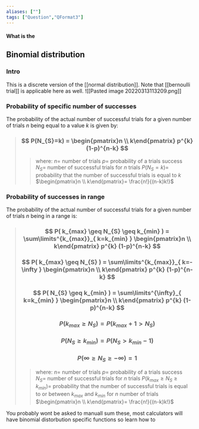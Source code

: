 ```yaml
---
aliases: [""]
tags: ["Question","QFormat3"]
---
```


#### What is the
## Binomial distribution
### Intro
This is a discrete version of the [[normal distribution]]. Note that [[bernoulli trial]] is applicable here as well.
![[Pasted image 20220313113209.png]]

### Probability of specific number of successes

The probability of the actual number of successful trials for a given number of trials $n$ being equal to a value $k$ is given by:

> ### $$ P(N_{S}=k) = \begin{pmatrix}n  \\  k\end{pmatrix} p^{k} (1-p)^{n-k} $$ 
>> where:
>> $n=$ number of trials
>> $p=$ probability of a trials success
>> $N_{S}=$ number of successful trials for $n$ trials
>> $P(N_{S}=k)=$ probability that the number of successful trials is equal to $k$
>> $\begin{pmatrix}n  \\  k\end{pmatrix}= \frac{n!}{(n-k)k!}$

### Probability of successes in range

The probability of the actual number of successful trials for a given number of trials $n$ being in a range is:

> ### $$ P( k_{max} \geq N_{S} \geq k_{min} ) = \sum\limits^{k_{max}}_{ k=k_{min} } \begin{pmatrix}n  \\  k\end{pmatrix} p^{k} (1-p)^{n-k} $$ 
> ### $$ P( k_{max} \geq N_{S} ) = \sum\limits^{k_{max}}_{ k=-\infty } \begin{pmatrix}n  \\  k\end{pmatrix} p^{k} (1-p)^{n-k} $$ 
> ### $$ P( N_{S} \geq k_{min} ) = \sum\limits^{\infty}_{ k=k_{min} } \begin{pmatrix}n  \\  k\end{pmatrix} p^{k} (1-p)^{n-k} $$ 
> ### $$ P( k_{max} \geq N_{S} ) = P( k_{max}+1 > N_{S} ) $$
> ### $$ P( N_{S} \geq k_{min} ) = P( N_{S} > k_{min}-1 ) $$
> ### $$ P( \infty \geq N_{S} \geq -\infty ) = 1 $$
>> where: 
>> $n=$ number of trials
>> $p=$ probability of a trials success
>> $N_{S}=$ number of successful trials for $n$ trials
>> $P( k_{max} \geq N_{S} \geq k_{min} )=$ probability that the number of successful trials is equal to or between $k_{max}$ and $k_{min}$ for $n$ number of trials
>> $\begin{pmatrix}n  \\  k\end{pmatrix}= \frac{n!}{(n-k)k!}$

You probably wont be asked to manuall sum these, most calculators will have binomial distorbution specific functions so learn how to